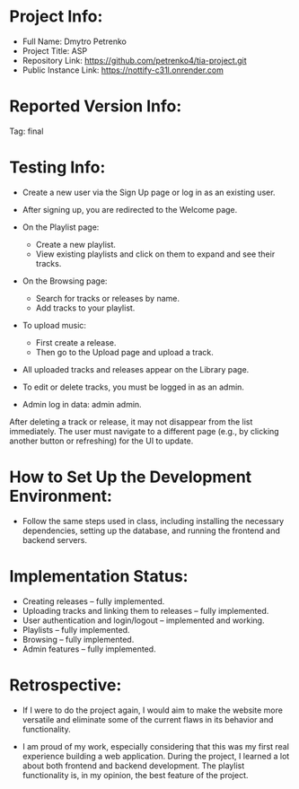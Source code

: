 # Project Info:
- Full Name: Dmytro Petrenko
- Project Title: ASP
- Repository Link: https://github.com/petrenko4/tia-project.git <!-- Link to your GitHub repository -->
- Public Instance Link: https://nottify-c31l.onrender.com <!-- Link to a public hosting instance where your project is accessible -->

# Reported Version Info:
Tag: final <!-- State `final_subversionNumber` if you made changes to the final version before the submission deadline -->

# Testing Info:
<!-- Provide credentials for test users if they are required to test your project. Also include any other relevant testing information. You can alternatively send these details via email along with the final version submission (e.g., if you prefer not to make test credentials public). -->
- Create a new user via the Sign Up page or log in as an existing user.
- After signing up, you are redirected to the Welcome page.

- On the Playlist page:
    - Create a new playlist.
    - View existing playlists and click on them to expand and see their tracks.

- On the Browsing page:
    - Search for tracks or releases by name.
    - Add tracks to your playlist.

- To upload music:
    - First create a release.
    - Then go to the Upload page and upload a track.

- All uploaded tracks and releases appear on the Library page.
- To edit or delete tracks, you must be logged in as an admin.
- Admin log in data: admin admin.

After deleting a track or release, it may not disappear from the list immediately.
The user must navigate to a different page (e.g., by clicking another button or refreshing) for the UI to update.



# How to Set Up the Development Environment:
<!-- Instructions for setting up the local development environment (Docker file / Docker compose is welcome if you're comfortable with it) -->
- Follow the same steps used in class, including installing the necessary dependencies, setting up the database, and running the frontend and backend servers.

# Implementation Status:
<!-- List in bullet points which functionalities are implemented, in progress, or not implemented at all -->
- Creating releases – fully implemented.
- Uploading tracks and linking them to releases – fully implemented.
- User authentication and login/logout – implemented and working.
- Playlists – fully implemented.
- Browsing – fully implemented.
- Admin features – fully implemented.

# Retrospective:
<!-- If you were to do this again, what would you do differently? --> 
<!-- Are you proud of your work? What aspect of the project do you think is the most well-done? -->
- If I were to do the project again, I would aim to make the website more versatile and eliminate some of the current flaws in its behavior and functionality.

 - I am proud of my work, especially considering that this was my first real experience building a web application. During the project, I learned a lot about both frontend and backend development.
The playlist functionality is, in my opinion, the best feature of the project.